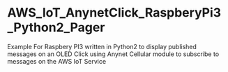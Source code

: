 # AWS_IoT_AnynetClick_RaspberyPi3_Python2_Pager
Example For Raspbery PI3 written in Python2 to display published messages on an OLED Click using Anynet Cellular module to subscribe to messages on the AWS IoT Service
